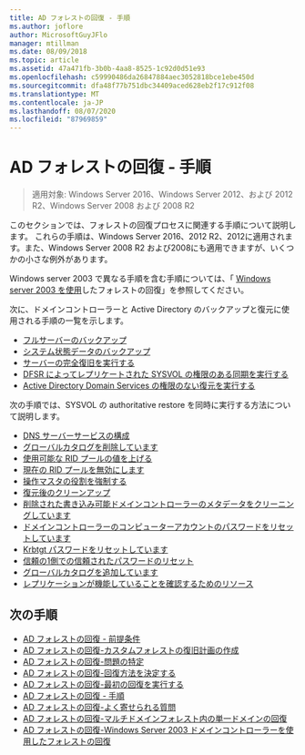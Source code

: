 ```yaml
---
title: AD フォレストの回復 - 手順
ms.author: joflore
author: MicrosoftGuyJFlo
manager: mtillman
ms.date: 08/09/2018
ms.topic: article
ms.assetid: 47a471fb-3b0b-4aa8-8525-1c92d0d51e93
ms.openlocfilehash: c59990486da26847884aec3052818bce1ebe450d
ms.sourcegitcommit: dfa48f77b751dbc34409aced628eb2f17c912f08
ms.translationtype: MT
ms.contentlocale: ja-JP
ms.lasthandoff: 08/07/2020
ms.locfileid: "87969859"
---
```

# <a name="ad-forest-recovery---procedures"></a>AD フォレストの回復 - 手順

>適用対象: Windows Server 2016、Windows Server 2012、および 2012 R2、Windows Server 2008 および 2008 R2

このセクションでは、フォレストの回復プロセスに関連する手順について説明します。 これらの手順は、Windows Server 2016、2012 R2、2012に適用されます。また、Windows Server 2008 R2 および2008にも適用できますが、いくつかの小さな例外があります。

Windows server 2003 で異なる手順を含む手順については、「 [Windows server 2003 を使用](AD-Forest-Recovery-Windows-Server-2003.md)したフォレストの回復」を参照してください。

次に、ドメインコントローラーと Active Directory のバックアップと復元に使用される手順の一覧を示します。

- [フルサーバーのバックアップ](AD-Forest-Recovery-Backing-up-a-Full-Server.md)
- [システム状態データのバックアップ](AD-Forest-Recovery-Backing-up-System-State.md)
- [サーバーの完全復旧を実行する](AD-Forest-Recovery-Perform-a-Full-Recovery.md)
- [DFSR によってレプリケートされた SYSVOL の権限のある同期を実行する](AD-Forest-Recovery-Authoritative-Recovery-SYSVOL.md)
- [Active Directory Domain Services の権限のない復元を実行する](AD-Forest-Recovery-Nonauthoritative-Restore.md)

次の手順では、SYSVOL の authoritative restore を同時に実行する方法について説明します。

- [DNS サーバーサービスの構成](AD-Forest-Recovery-Configure-DNS.md)
- [グローバルカタログを削除しています](AD-Forest-Recovery-Remove-GC.md)
- [使用可能な RID プールの値を上げる](AD-Forest-Recovery-Raise-RID-Pool.md)
- [現在の RID プールを無効にします](AD-Forest-Recovery-Invaildate-RID-Pool.md)
- [操作マスタの役割を強制する](AD-Forest-Recovery-Seizing-Operations-Master-Role.md)
- [復元後のクリーンアップ](AD-Forest-Recovery-Cleanup.md)
- [削除された書き込み可能ドメインコントローラーのメタデータをクリーニングしています](AD-Forest-Recovery-Cleaning-Metadata.md)
- [ドメインコントローラーのコンピューターアカウントのパスワードをリセットしています](AD-Forest-Recovery-Reset-Computer-Account-DC.md)
- [Krbtgt パスワードをリセットしています](AD-Forest-Recovery-Resetting-the-krbtgt-password.md)
- [信頼の1側での信頼されたパスワードのリセット](AD-Forest-Recovery-Reset-Trust.md)
- [グローバルカタログを追加しています](AD-Forest-Recovery-Add-GC.md)
- [レプリケーションが機能していることを確認するためのリソース](AD-Forest-Recovery-Verify-Replication.md)

## <a name="next-steps"></a>次の手順

- [AD フォレストの回復 - 前提条件](AD-Forest-Recovery-Prerequisties.md)
- [AD フォレストの回復-カスタムフォレストの復旧計画の作成](AD-Forest-Recovery-Devising-a-Plan.md)
- [AD フォレストの回復-問題の特定](AD-Forest-Recovery-Identify-the-Problem.md)
- [AD フォレストの回復-回復方法を決定する](AD-Forest-Recovery-Determine-how-to-Recover.md)
- [AD フォレストの回復-最初の回復を実行する](AD-Forest-Recovery-Perform-initial-recovery.md)
- [AD フォレストの回復 - 手順](AD-Forest-Recovery-Procedures.md)
- [AD フォレストの回復-よく寄せられる質問](AD-Forest-Recovery-FAQ.md)
- [AD フォレストの回復-マルチドメインフォレスト内の単一ドメインの回復](AD-Forest-Recovery-Single-Domain-in-Multidomain-Recovery.md)
- [AD フォレストの回復-Windows Server 2003 ドメインコントローラーを使用したフォレストの回復](AD-Forest-Recovery-Windows-Server-2003.md)
